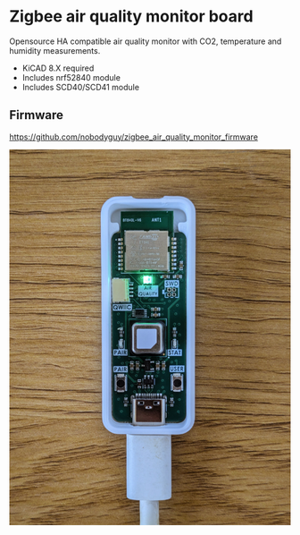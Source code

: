 # Zigbee air quality monitor board
Opensource HA compatible air quality monitor with CO2, temperature and humidity measurements.

* KiCAD 8.X required 
* Includes nrf52840 module
* Includes SCD40/SCD41 module

## Firmware
https://github.com/nobodyguy/zigbee_air_quality_monitor_firmware

![Board](./images/board.jpg)
